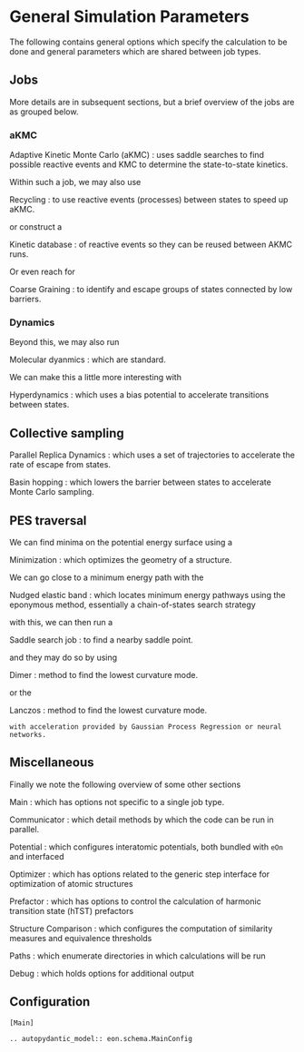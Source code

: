 # General Simulation Parameters

The following contains general options which specify the calculation to be done
and general parameters which are shared between job types.

## Jobs

More details are in subsequent sections, but a brief overview of the jobs are as
grouped below.

### aKMC

Adaptive Kinetic Monte Carlo (aKMC)
: uses saddle searches to find possible reactive events and KMC to determine the state-to-state kinetics.

Within such a job, we may also use

Recycling
: to use reactive events (processes) between states to speed up aKMC.

or construct a

Kinetic database
: of reactive events so they can be reused between AKMC runs.

Or even reach for

Coarse Graining
: to identify and escape groups of states connected by low barriers.

### Dynamics

Beyond this, we may also run

Molecular dyanmics
: which are standard.

We can make this a little more interesting with

Hyperdynamics
: which uses a bias potential to accelerate transitions between states.

## Collective sampling

Parallel Replica Dynamics
: which uses a set of trajectories to accelerate the rate of escape from states.

Basin hopping
: which lowers the barrier between states to accelerate Monte Carlo sampling.

## PES traversal

We can find minima on the potential energy surface using a

Minimization
: which optimizes the geometry of a structure.

We can go close to a minimum energy path with the

Nudged elastic band
: which locates minimum energy pathways using the eponymous method, essentially a chain-of-states search strategy

with this, we can then run a

Saddle search job
: to find a nearby saddle point.

and they may do so by using

Dimer
: method to find the lowest curvature mode.

or the

Lanczos
: method to find the lowest curvature mode.

```{versionadded} 2.1_TBA
with acceleration provided by Gaussian Process Regression or neural networks.
```

## Miscellaneous

Finally we note the following overview of some other sections 

Main
: which has options not specific to a single job type.

Communicator
: which detail methods by which the code can be run in parallel.

Potential
: which configures interatomic potentials, both bundled with `eOn` and interfaced

Optimizer
: which has options related to the generic step interface for optimization of atomic structures

Prefactor
: which has options to control the calculation of harmonic transition state (hTST) prefactors

Structure Comparison
: which configures the computation of similarity measures and equivalence thresholds

Paths
: which enumerate directories in which calculations will be run

Debug
: which holds options for additional output

## Configuration

```{code-block} ini
[Main]
```

```{eval-rst}
.. autopydantic_model:: eon.schema.MainConfig
```

